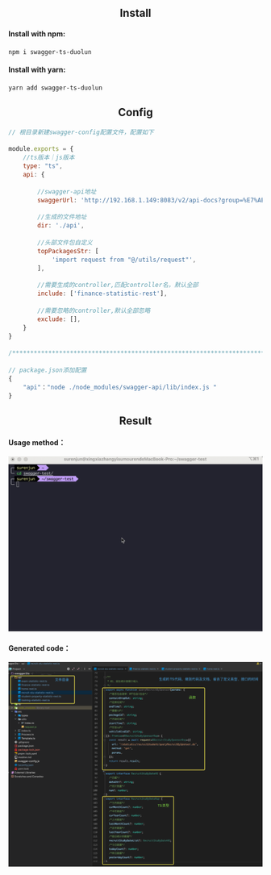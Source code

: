 <h2 align = "center">Install</h2>


#### Install with npm:
```
npm i swagger-ts-duolun
```
#### Install with yarn:
```
yarn add swagger-ts-duolun
```

<h2 align = "center">Config</h2>

```javascript
// 根目录新建swagger-config配置文件，配置如下

module.exports = {
    //ts版本｜js版本 
    type: "ts",
    api: {
    
        //swagger-api地址
        swaggerUrl: 'http://192.168.1.149:8083/v2/api-docs?group=%E7%AE%A1%E7%90%86%E7%89%88app%E6%8E%A5%E5%8F%A3',

        //生成的文件地址
        dir: './api',

        //头部文件包自定义
        topPackagesStr: [
            'import request from "@/utils/request"',
        ],

        //需要生成的controller,匹配controller名，默认全部
        include: ['finance-statistic-rest'],

        //需要忽略的controller,默认全部忽略
        exclude: [],
    }
}

/***********************************************************************************************/

// package.json添加配置
{
    "api"："node ./node_modules/swagger-api/lib/index.js "
}
```
<h2 align = "center">Result</h2>

#### Usage method：
![使用方法](https://github.com/Surenjun/swagger2Ts/blob/duolun/static/kapture.gif)

#### Generated code：
![使用方法](./static/WX20220401-095328@2x.png)



